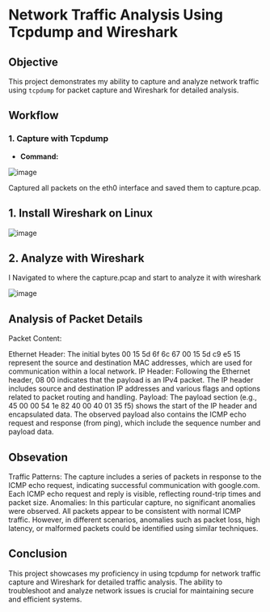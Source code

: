 
# Network Traffic Analysis Using Tcpdump and Wireshark

## Objective
This project demonstrates my ability to capture and analyze network traffic using `tcpdump` for packet capture and Wireshark for detailed analysis.

## Workflow

### 1. Capture with Tcpdump
- **Command:**
 
![image](https://github.com/user-attachments/assets/8352de0f-7b4b-4c62-8d99-86a3db0f1e2b)


Captured all packets on the eth0 interface and saved them to capture.pcap.

## 1. Install Wireshark on Linux 

![image](https://github.com/user-attachments/assets/806af965-bfeb-4a91-8edf-766878005fae)


## 2. Analyze with Wireshark

I Navigated to where the capture.pcap and start to analyze it with wireshark

![image](https://github.com/user-attachments/assets/c6c41527-0eda-45bc-acf4-b73a8f91a90b)


## Analysis of Packet Details

Packet Content:

Ethernet Header: The initial bytes 00 15 5d 6f 6c 67 00 15 5d c9 e5 15 represent the source and destination MAC addresses, which are used for communication within a local network.
IP Header: Following the Ethernet header, 08 00 indicates that the payload is an IPv4 packet. The IP header includes source and destination IP addresses and various flags and options related to packet routing and handling.
Payload: The payload section (e.g., 45 00 00 54 1e 82 40 00 40 01 35 f5) shows the start of the IP header and encapsulated data. The observed payload also contains the ICMP echo request and response (from ping), which include the sequence number and payload data.


## Obsevation

Traffic Patterns: The capture includes a series of packets in response to the ICMP echo request, indicating successful communication with google.com. Each ICMP echo request and reply is visible, reflecting round-trip times and packet size.
Anomalies: In this particular capture, no significant anomalies were observed. All packets appear to be consistent with normal ICMP traffic. However, in different scenarios, anomalies such as packet loss, high latency, or malformed packets could be identified using similar techniques.


## Conclusion
This project showcases my proficiency in using tcpdump for network traffic capture and Wireshark for detailed traffic analysis. The ability to troubleshoot and analyze network issues is crucial for maintaining secure and efficient systems.
